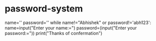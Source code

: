 # password-system
name=''
password=''
while name!="Abhishek" or password!='abh123':
    name=input("Enter your name:=")
    password=(input("Enter your password:="))
print("Thanks of confermation")

